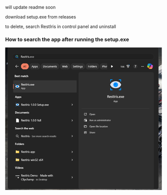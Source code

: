will update readme soon

download  setup.exe from releases

to delete, search RestIris in control panel and uninstall

### How to search the app after running the setup.exe
![How to search the app after running the setup.exe](./image/ss1.png)
